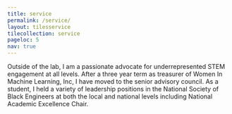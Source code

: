 ```yaml
---
title: service
permalink: /service/
layout: tilesservice
tilecollection: service
pageloc: 5
nav: true
---
```



Outside of the lab, I am a passionate advocate for underrepresented STEM engagement at all levels. After a three year term as treasurer of Women In Machine Learning, Inc, I have moved to the senior advisory council. As a student, I held a variety of leadership positions in the National Society of Black Engineers at both the local and national levels including National Academic Excellence Chair.
